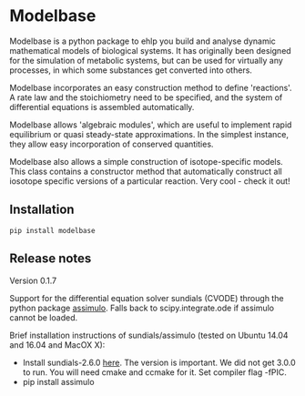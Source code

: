 # Modelbase

Modelbase is a python package to ehlp you build and analyse dynamic mathematical models
of biological systems.
It has originally been designed for the simulation of metabolic systems, but can be used
for virtually any processes, in which some substances get converted into others.

Modelbase incorporates an easy construction method to define 'reactions'. A rate law
and the stoichiometry need to be specified, and the system of differential equations
is assembled automatically.

Modelbase allows 'algebraic modules', which are useful to implement rapid equilibrium
or quasi steady-state approximations. In the simplest instance, they allow easy 
incorporation of conserved quantities.

Modelbase also allows a simple construction of isotope-specific models. This class
contains a constructor method that automatically construct all iosotope specific versions
of a particular reaction. Very cool - check it out!

## Installation

```
pip install modelbase
```

## Release notes

Version 0.1.7

Support for the differential equation solver sundials (CVODE)
through the python package [assimulo](http://www.jmodelica.org/assimulo).
Falls back to scipy.integrate.ode if assimulo cannot be loaded.

Brief installation instructions of sundials/assimulo (tested on Ubuntu 14.04 and 16.04 and MacOX X):
* Install sundials-2.6.0 [here](https://computation.llnl.gov/projects/sundials/sundials-software). The version is important. We did not get 3.0.0 to run. You will need cmake and ccmake for it.
Set compiler flag -fPIC.
* pip install assimulo


